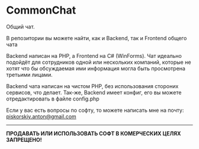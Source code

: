 # CommonChat
Общий чат.

В репозитории вы можете найти, как и Backend, так и Frontend общего чата

Backend написан на PHP, а Frontend на C# (WinForms).
Чат идеально подойдёт для сотрудников одной или нескольких компаний, которые не хотят что бы обсуждаемая ими информация могла быть просмотрена третьими лицами.

Backend чата написан на чистом PHP, без использования стороних сервисов, что делает. Так-же, Backend имеет конфиг, его вы можете отредактировать в файле config.php

Если у вас есть вопросы по софту, то можете написать мне на почту: piskorskiy.anton@gmail.com
<hr></hr>

**ПРОДАВАТЬ ИЛИ ИСПОЛЬЗОВАТЬ СОФТ В КОМЕРЧЕСКИХ ЦЕЛЯХ ЗАПРЕЩЕНО!**
